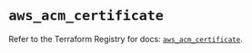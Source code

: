# `aws_acm_certificate`

Refer to the Terraform Registry for docs: [`aws_acm_certificate`](https://registry.terraform.io/providers/hashicorp/aws/6.18.0/docs/resources/acm_certificate).
